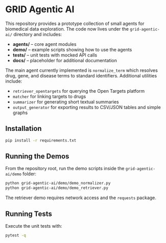 # GRID Agentic AI

This repository provides a prototype collection of small agents for biomedical data exploration. The code now lives under the `grid-agentic-ai/` directory and includes:

- **agents/** – core agent modules
- **demo/** – example scripts showing how to use the agents
- **tests/** – unit tests with mocked API calls
- **docs/** – placeholder for additional documentation

The main agent currently implemented is `normalize_term` which resolves drug, gene, and disease terms to standard identifiers. Additional utilities include:
* `retriever_opentargets` for querying the Open Targets platform
* `matcher` for linking targets to drugs
* `summarizer` for generating short textual summaries
* `output_generator` for exporting results to CSV/JSON tables and simple graphs

## Installation

```bash
pip install -r requirements.txt
```

## Running the Demos

From the repository root, run the demo scripts inside the `grid-agentic-ai/demo` folder:

```bash
python grid-agentic-ai/demo/demo_normalizer.py
python grid-agentic-ai/demo/demo_retriever.py
```

The retriever demo requires network access and the `requests` package.

## Running Tests

Execute the unit tests with:

```bash
pytest -q
```
